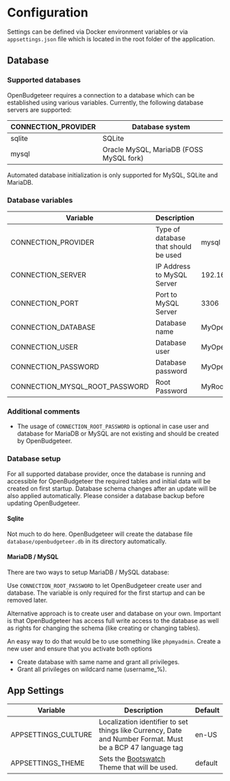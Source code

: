 ﻿# Configuration

Settings can be defined via Docker environment variables or via `appsettings.json` file which is located in the root folder of the application.

## Database

### Supported databases

OpenBudgeteer requires a connection to a database which can be established using various variables. Currently, the following database servers are supported:

| CONNECTION_PROVIDER | Database system                         |
|---------------------|-----------------------------------------|
| sqlite              | SQLite                                  |
| mysql               | Oracle MySQL, MariaDB (FOSS MySQL fork) |

Automated database initialization is only supported for MySQL, SQLite and MariaDB.

### Database variables

| Variable                       | Description                          | Example                 |
|--------------------------------|--------------------------------------|-------------------------|
| CONNECTION_PROVIDER            | Type of database that should be used | mysql                   |
| CONNECTION_SERVER              | IP Address to MySQL Server           | 192.168.178.100         |
| CONNECTION_PORT                | Port to MySQL Server                 | 3306                    |
| CONNECTION_DATABASE            | Database name                        | MyOpenBudgeteerDb       |
| CONNECTION_USER                | Database user                        | MyOpenBudgeteerUser     |
| CONNECTION_PASSWORD            | Database password                    | MyOpenBudgeteerPassword |
| CONNECTION_MYSQL_ROOT_PASSWORD | Root Password                        | MyRootPassword          |

### Additional comments

- The usage of `CONNECTION_ROOT_PASSWORD` is optional in case user and database for MariaDB or MySQL are not existing and should be created by OpenBudgeteer.

### Database setup

For all supported database provider, once the database is running and accessible for OpenBudgeteer the required tables and initial data will be created on first startup. Database schema changes after an update will be also applied automatically. Please consider a database backup before updating OpenBudgeteer.

#### Sqlite

Not much to do here. OpenBudgeteer will create the database file `database/openbudgeteer.db` in its directory automatically.

#### MariaDB / MySQL

There are two ways to setup MariaDB / MySQL database:

Use `CONNECTION_ROOT_PASSWORD` to let OpenBudgeteer create user and database. The variable is only required for the first startup and can be removed later.

Alternative approach is to create user and database on your own. Important is that OpenBudgeteer has access full write access to the database as well as rights for changing the schema (like creating or changing tables).

An easy way to do that would be to use something like `phpmyadmin`. Create a new user and ensure that you activate both options

- Create database with same name and grant all privileges.
- Grant all privileges on wildcard name (username\_%).

## App Settings

| Variable            | Description                                                                                                | Default                 |
|---------------------|------------------------------------------------------------------------------------------------------------|-------------------------|
| APPSETTINGS_CULTURE | Localization identifier to set things like Currency, Date and Number Format. Must be a BCP 47 language tag | en-US                   |
| APPSETTINGS_THEME   | Sets the [Bootswatch](https://bootswatch.com) Theme that will be used.                                     | default                 |
